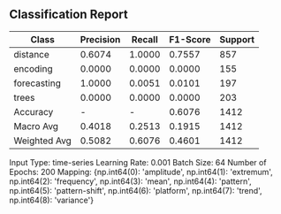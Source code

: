 ## Classification Report

| Class | Precision | Recall | F1-Score | Support |
|-------|-----------|--------|----------|---------|
| distance | 0.6074 | 1.0000 | 0.7557 | 857 |
| encoding | 0.0000 | 0.0000 | 0.0000 | 155 |
| forecasting | 1.0000 | 0.0051 | 0.0101 | 197 |
| trees | 0.0000 | 0.0000 | 0.0000 | 203 |
| Accuracy | - | - | 0.6076 | 1412 |
| Macro Avg | 0.4018 | 0.2513 | 0.1915 | 1412 |
| Weighted Avg | 0.5082 | 0.6076 | 0.4601 | 1412 |

Input Type: time-series
Learning Rate: 0.001
Batch Size: 64
Number of Epochs: 200
Mapping: {np.int64(0): 'amplitude', np.int64(1): 'extremum', np.int64(2): 'frequency', np.int64(3): 'mean', np.int64(4): 'pattern', np.int64(5): 'pattern-shift', np.int64(6): 'platform', np.int64(7): 'trend', np.int64(8): 'variance'}